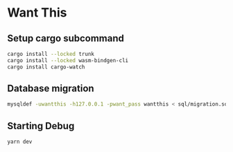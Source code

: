 # Want This

## Setup cargo subcommand

```bash
cargo install --locked trunk
cargo install --locked wasm-bindgen-cli
cargo install cargo-watch
```

## Database migration

```bash
mysqldef -uwantthis -h127.0.0.1 -pwant_pass wantthis < sql/migration.sql
```

## Starting Debug

```bash
yarn dev
```
